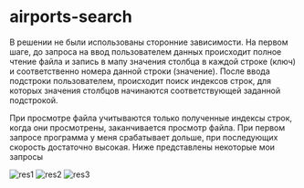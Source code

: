# airports-search

В решении не были использованы сторонние зависимости. На первом шаге, до запроса на ввод пользователем данных происходит полное чтение файла и запись в мапу
значения столбца в каждой строке (ключ) и соответственно номера данной строки (значение). После ввода подстроки пользователем, происходит поиск индексов строк, 
для которых значения столбцов начинаются соответствующей заданной подстрокой. 

При просмотре файла учитываются только полученные индексы строк, когда они просмотрены, заканчивается просмотр файла. При первом запросе программа у меня срабатывает дольше, при последующих скорость достаточно высокая. Ниже представлены некоторые мои запросы

![res1](https://user-images.githubusercontent.com/70659948/225335604-2103227a-3167-4fee-b3e0-6018d3af075c.JPG)
![res2](https://user-images.githubusercontent.com/70659948/225335678-90da4c6b-f628-41f6-902d-db85ee5c7833.JPG)
![res3](https://user-images.githubusercontent.com/70659948/225335705-98102651-fdb4-4897-bc0c-3feaeef5ddae.JPG)
